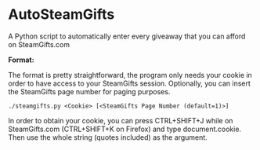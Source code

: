 # AutoSteamGifts
A Python script to automatically enter every giveaway that you can afford on SteamGifts.com

**Format:**

The format is pretty straightforward, the program only needs your cookie in order to have access to your SteamGifts session.
Optionally, you can insert the SteamGifts page number for paging purposes.

    ./steamgifts.py <Cookie> [<SteamGifts Page Number (default=1)>]
    
In order to obtain your cookie, you can press CTRL+SHIFT+J while on SteamGifts.com (CTRL+SHIFT+K on Firefox) and type document.cookie. Then use the whole string (quotes included) as the argument.
